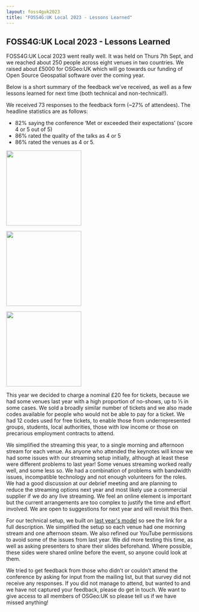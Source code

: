 ```yaml
---
layout: foss4guk2023
title: "FOSS4G:UK Local 2023 - Lessons Learned"
---
```


## FOSS4G:UK Local 2023 - Lessons Learned

FOSS4G:UK Local 2023 went really well. It was held on Thurs 7th Sept, and we reached about 250 people across eight venues in two countries. We raised about £5000 for OSGeo:UK which will go towards our funding of Open Source Geospatial software over the coming year.

Below is a short summary of the feedback we’ve received, as well as a few lessons learned for next time (both technical and non-technical!).

We received 73 responses to the feedback form (~27% of attendees). The headline statistics are as follows:

- 82% saying the conference ‘Met or exceeded their expectations’ (score 4 or 5 out of 5)
- 86% rated the quality of the talks as 4 or 5
- 86% rated the venues as 4 or 5. 

<a href="images/lessons-learned-expectations.png"><img src="images/lessons-learned-expectations.png" height="200"></a>  

<a href="images/lessons-learned-talks.png"><img src="images/lessons-learned-talks.png" height="200"></a>

<a href="images/llessons-learned-similar-event.png"><img src="images/lessons-learned-similar-event.png" height="200"></a>  

This year we decided to charge a nominal £20 fee for tickets, because we had some venues last year with a high proportion of no-shows, up to ⅓ in some cases. We sold a broadly similar number of tickets and we also made codes available for people who would not be able to pay for a ticket. We had 12 codes used for free tickets, to enable those from underrepresented groups, students, local authorities, those with low income or those on precarious employment contracts to attend. 

We simplified the streaming this year, to a single morning and afternoon stream for each venue. As anyone who attended the keynotes will know we had some issues with our streaming setup initially, although at least these were different problems to last year! Some venues streaming worked really well, and some less so. We had a combination of problems with bandwidth issues, incompatible technology and not enough volunteers for the roles. We had a good discussion at our debrief meeting and are planning to reduce the streaming options next year and most likely use a commercial supplier if we do any live streaming. We feel an online element is important but the current arrangements are too complex to justify the time and effort involved. We are open to suggestions for next year and will revisit this then. 

For our technical setup, we built on [last year's model](https://uk.osgeo.org/foss4guk2022local/lessons-learned.html#technical-setup) so see the link for a full description. We simplified the setup so each venue had one morning stream and one afternoon steam. We also refined our YouTube permissions to avoid some of the issues from last year. We did more testing this time, as well as asking presenters to share their slides beforehand. Where possible, these sides were shared online before the event, so anyone could look at them. 

We tried to get feedback from those who didn’t or couldn’t attend the conference by asking for input from the mailing list, but that survey did not receive any responses. If you did not manage to attend, but wanted to and we have not captured your feedback, please do get in touch. We want to give access to all members of OSGeo:UK so please tell us if we have missed anything!
